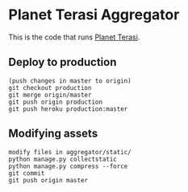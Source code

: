 Planet Terasi Aggregator
========================

This is the code that runs [Planet Terasi](http://planet.terasi.net).


Deploy to production
--------------------

```
(push changes in master to origin)
git checkout production
git merge origin/master
git push origin production
git push heroku production:master
```


Modifying assets
----------------

```
modify files in aggregator/static/
python manage.py collectstatic
python manage.py compress --force
git commit
git push origin master
```

